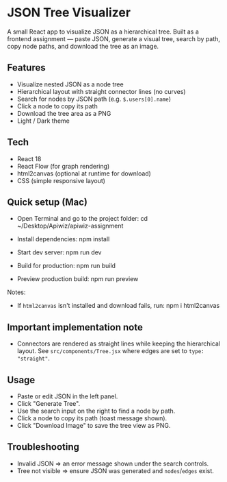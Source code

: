 # JSON Tree Visualizer

A small React app to visualize JSON as a hierarchical tree. Built as a frontend assignment — paste JSON, generate a visual tree, search by path, copy node paths, and download the tree as an image.

## Features
- Visualize nested JSON as a node tree
- Hierarchical layout with straight connector lines (no curves)
- Search for nodes by JSON path (e.g. `$.users[0].name`)
- Click a node to copy its path
- Download the tree area as a PNG
- Light / Dark theme

## Tech
- React 18
- React Flow (for graph rendering)
- html2canvas (optional at runtime for download)
- CSS (simple responsive layout)

## Quick setup (Mac)
- Open Terminal and go to the project folder:
   cd ~/Desktop/Apiwiz/apiwiz-assignment

- Install dependencies:
   npm install

- Start dev server:
   npm run dev

- Build for production:
   npm run build

- Preview production build:
   npm run preview

Notes:
- If `html2canvas` isn't installed and download fails, run:
  npm i html2canvas

## Important implementation note
- Connectors are rendered as straight lines while keeping the hierarchical layout. See `src/components/Tree.jsx` where edges are set to `type: "straight"`.

## Usage
- Paste or edit JSON in the left panel.
- Click "Generate Tree".
- Use the search input on the right to find a node by path.
- Click a node to copy its path (toast message shown).
- Click "Download Image" to save the tree view as PNG.

## Troubleshooting
- Invalid JSON => an error message shown under the search controls.
- Tree not visible => ensure JSON was generated and `nodes`/`edges` exist.
